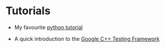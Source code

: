 # Tutorials

- My favourite [python tutorial](https://www.youtube.com/watch?v=bY6m6_IIN94&list=PLi01XoE8jYohWFPpC17Z-wWhPOSuh8Er-)

- A quick introduction to the [Google C++ Testing Framework](https://developer.ibm.com/technologies/systems/articles/au-googletestingframework)
